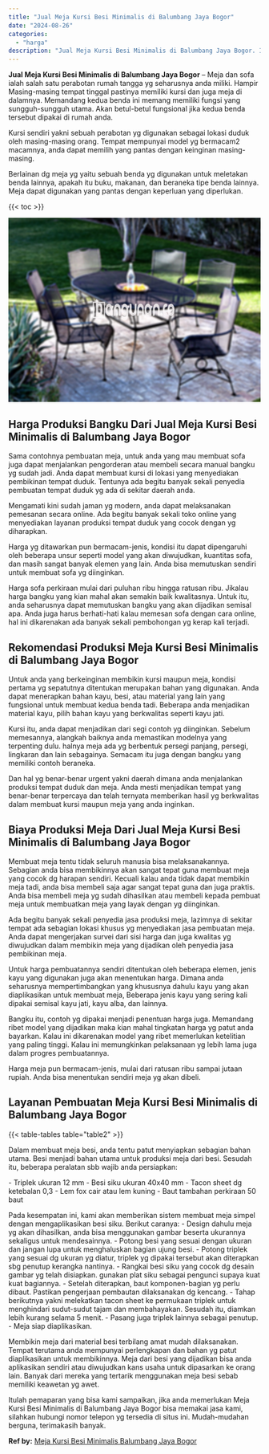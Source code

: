 ```yaml
---
title: "Jual Meja Kursi Besi Minimalis di Balumbang Jaya Bogor"
date: "2024-08-26"
categories: 
  - "harga"
description: "Jual Meja Kursi Besi Minimalis di Balumbang Jaya Bogor. Itulah pemaparan yang bisa kami sampaikan, jika anda memerlukan Meja Kursi Besi Minimalis di Balumban..."
---
```


**Jual Meja Kursi Besi Minimalis di Balumbang Jaya Bogor** – Meja dan sofa ialah salah satu perabotan rumah tangga yg seharusnya anda miliki. Hampir Masing-masing tempat tinggal pastinya memiliki kursi dan juga meja di dalamnya. Memandang kedua benda ini memang memiliki fungsi yang sungguh-sungguh utama. Akan betul-betul fungsional jika kedua benda tersebut dipakai di rumah anda.

Kursi sendiri yakni sebuah perabotan yg digunakan sebagai lokasi duduk oleh masing-masing orang. Tempat mempunyai model yg bermacam2 macamnya, anda dapat memilih yang pantas dengan keinginan masing-masing.

Berlainan dg meja yg yaitu sebuah benda yg digunakan untuk meletakan benda lainnya, apakah itu buku, makanan, dan beraneka tipe benda lainnya. Meja dapat digunakan yang pantas dengan keperluan yang diperlukan.

{{< toc >}}

![Jual Meja Kursi Besi Minimalis di Balumbang Jaya Bogor](/images/jual-meja-besi-murah12.png)

## Harga Produksi Bangku Dari Jual Meja Kursi Besi Minimalis di Balumbang Jaya Bogor

Sama contohnya pembuatan meja, untuk anda yang mau membuat sofa juga dapat menjalankan pengorderan atau membeli secara manual bangku yg sudah jadi. Anda dapat membuat kursi di lokasi yang menyediakan pembikinan tempat duduk. Tentunya ada begitu banyak sekali penyedia pembuatan tempat duduk yg ada di sekitar daerah anda.

Mengamati kini sudah jaman yg modern, anda dapat melaksanakan pemesanan secara online. Ada begitu banyak sekali toko online yang menyediakan layanan produksi tempat duduk yang cocok dengan yg diharapkan.

Harga yg ditawarkan pun bermacam-jenis, kondisi itu dapat dipengaruhi oleh beberapa unsur seperti model yang akan diwujudkan, kuantitas sofa, dan masih sangat banyak elemen yang lain. Anda bisa memutuskan sendiri untuk membuat sofa yg diinginkan.

Harga sofa perkiraan mulai dari puluhan ribu hingga ratusan ribu. Jikalau harga bangku yang kian mahal akan semakin baik kwalitasnya. Untuk itu, anda seharusnya dapat memutuskan bangku yang akan dijadikan semisal apa. Anda juga harus berhati-hati kalau memesan sofa dengan cara online, hal ini dikarenakan ada banyak sekali pembohongan yg kerap kali terjadi.

## Rekomendasi Produksi Meja Kursi Besi Minimalis di Balumbang Jaya Bogor

Untuk anda yang berkeinginan membikin kursi maupun meja, kondisi pertama yg sepatutnya ditentukan merupakan bahan yang digunakan. Anda dapat menerapkan bahan kayu, besi, atau material yang lain yang fungsional untuk membuat kedua benda tadi. Beberapa anda menjadikan material kayu, pilih bahan kayu yang berkwalitas seperti kayu jati.

Kursi itu, anda dapat menjadikan dari segi contoh yg diinginkan. Sebelum memesannya, alangkah baiknya anda memastikan modelnya yang terpenting dulu. halnya meja ada yg berbentuk persegi panjang, persegi, lingkaran dan lain sebagainya. Semacam itu juga dengan bangku yang memiliki contoh beraneka.

Dan hal yg benar-benar urgent yakni daerah dimana anda menjalankan produksi tempat duduk dan meja. Anda mesti menjadikan tempat yang benar-benar terpercaya dan telah ternyata memberikan hasil yg berkwalitas dalam membuat kursi maupun meja yang anda inginkan.

## Biaya Produksi Meja Dari Jual Meja Kursi Besi Minimalis di Balumbang Jaya Bogor

Membuat meja tentu tidak seluruh manusia bisa melaksanakannya. Sebagian anda bisa membikinnya akan sangat tepat guna membuat meja yang cocok dg harapan sendiri. Kecuali kalau anda tidak dapat membikin meja tadi, anda bisa membeli saja agar sangat tepat guna dan juga praktis. Anda bisa membeli meja yg sudah dihasilkan atau membeli kepada pembuat meja untuk membuatkan meja yang layak dengan yg diinginkan.

Ada begitu banyak sekali penyedia jasa produksi meja, lazimnya di sekitar tempat ada sebagian lokasi khusus yg menyediakan jasa pembuatan meja. Anda dapat mengerjakan survei dari sisi harga dan juga kwalitas yg diwujudkan dalam membikin meja yang dijadikan oleh penyedia jasa pembikinan meja.

Untuk harga pembuatannya sendiri ditentukan oleh beberapa elemen, jenis kayu yang digunakan juga akan menentukan harga. Dimana anda seharusnya mempertimbangkan yang khususnya dahulu kayu yang akan diaplikasikan untuk membuat meja, Beberapa jenis kayu yang sering kali dipakai semisal kayu jati, kayu alba, dan lainnya.

Bangku itu, contoh yg dipakai menjadi penentuan harga juga. Memandang ribet model yang dijadikan maka kian mahal tingkatan harga yg patut anda bayarkan. Kalau ini dikarenakan model yang ribet memerlukan ketelitian yang paling tinggi. Kalau ini memungkinkan pelaksanaan yg lebih lama juga dalam progres pembuatannya.

Harga meja pun bermacam-jenis, mulai dari ratusan ribu sampai jutaan rupiah. Anda bisa menentukan sendiri meja yg akan dibeli.

## Layanan Pembuatan Meja Kursi Besi Minimalis di Balumbang Jaya Bogor

{{< table-tables table="table2" >}}

Dalam membuat meja besi, anda tentu patut menyiapkan sebagian bahan utama. Besi menjadi bahan utama untuk produksi meja dari besi. Sesudah itu, beberapa peralatan sbb wajib anda persiapkan:

\- Triplek ukuran 12 mm - Besi siku ukuran 40x40 mm - Tacon sheet dg ketebalan 0,3 - Lem fox cair atau lem kuning - Baut tambahan perkiraan 50 baut

Pada kesempatan ini, kami akan memberikan sistem membuat meja simpel dengan mengaplikasikan besi siku. Berikut caranya: - Design dahulu meja yg akan dihasilkan, anda bisa menggunakan gambar beserta ukurannya sekaligus untuk mendesainnya. - Potong besi yang sesuai dengan ukuran dan jangan lupa untuk menghaluskan bagian ujung besi. - Potong triplek yang sesuai dg ukuran yg diatur, triplek yg dipakai tersebut akan diterapkan sbg penutup kerangka nantinya. - Rangkai besi siku yang cocok dg desain gambar yg telah disiapkan. gunakan plat siku sebagai pengunci supaya kuat kuat bagiannya. - Setelah diterapkan, baut komponen-bagian yg perlu dibaut. Pastikan pengerjaan pembautan dilaksanakan dg kencang. - Tahap berikutnya yakni melekatkan tacon sheet ke permukaan triplek untuk menghindari sudut-sudut tajam dan membahayakan. Sesudah itu, diamkan lebih kurang selama 5 menit. - Pasang juga triplek lainnya sebagai penutup. - Meja siap diaplikasikan.

Membikin meja dari material besi terbilang amat mudah dilaksanakan. Tempat terutama anda mempunyai perlengkapan dan bahan yg patut diaplikasikan untuk membikinnya. Meja dari besi yang dijadikan bisa anda aplikasikan sendiri atau diwujudkan kans usaha untuk dipasarkan ke orang lain. Banyak dari mereka yang tertarik menggunakan meja besi sebab memiliki keawetan yg awet.

Itulah pemaparan yang bisa kami sampaikan, jika anda memerlukan Meja Kursi Besi Minimalis di Balumbang Jaya Bogor bisa memakai jasa kami, silahkan hubungi nomor telepon yg tersedia di situs ini. Mudah-mudahan berguna, terimakasih banyak.

**Ref by:** [Meja Kursi Besi Minimalis Balumbang Jaya Bogor](https://id.wikipedia.org/wiki/Meja)
